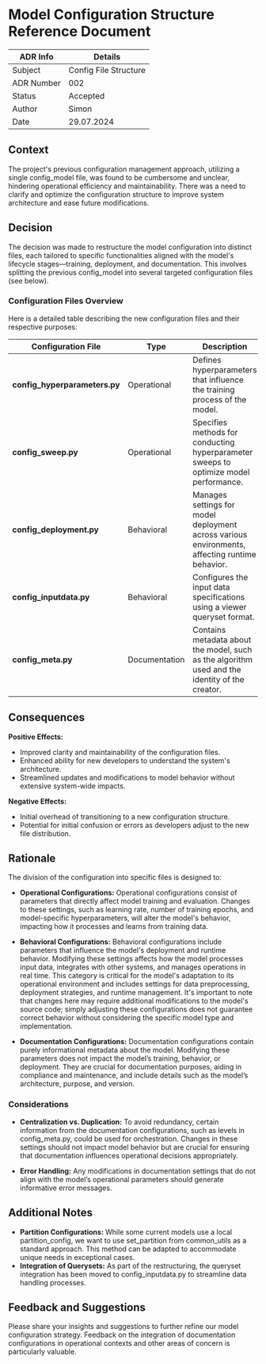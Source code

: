 # Model Configuration Structure Reference Document

|ADR Info| Details|
|--------------|-----------|
| Subject      | Config File Structure|
| ADR Number   | 002       |
| Status       | Accepted  |
| Author       | Simon     |
| Date         | 29.07.2024|

## Context

The project's previous configuration management approach, utilizing a single config_model file, was found to be cumbersome and unclear, hindering operational efficiency and maintainability. There was a need to clarify and optimize the configuration structure to improve system architecture and ease future modifications.

## Decision

The decision was made to restructure the model configuration into distinct files, each tailored to specific functionalities aligned with the model's lifecycle stages—training, deployment, and documentation. This involves splitting the previous config_model into several targeted configuration files (see below).

### Configuration Files Overview

Here is a detailed table describing the new configuration files and their respective purposes:

| Configuration File                        | Type            | Description                                                                                             |
|-------------------------------------------|-----------------|---------------------------------------------------------------------------------------------------------|
| **config_hyperparameters.py**           | Operational     | Defines hyperparameters that influence the training process of the model.                              |
| **config_sweep.py**                     | Operational     | Specifies methods for conducting hyperparameter sweeps to optimize model performance.                   |
| **config_deployment.py**                | Behavioral      | Manages settings for model deployment across various environments, affecting runtime behavior.          |
| **config_inputdata.py**                 | Behavioral      | Configures the input data specifications using a viewer queryset format.                               |
| **config_meta.py**                      | Documentation   | Contains metadata about the model, such as the algorithm used and the identity of the creator.          |


## Consequences
**Positive Effects:**
- Improved clarity and maintainability of the configuration files.
- Enhanced ability for new developers to understand the system's architecture.
- Streamlined updates and modifications to model behavior without extensive system-wide impacts.

**Negative Effects:**
- Initial overhead of transitioning to a new configuration structure.
- Potential for initial confusion or errors as developers adjust to the new file distribution.

## Rationale

The division of the configuration into specific files is designed to:

- **Operational Configurations:** Operational configurations consist of parameters that directly affect model training and evaluation. Changes to these settings, such as learning rate, number of training epochs, and model-specific hyperparameters, will alter the model's behavior, impacting how it processes and learns from training data.

- **Behavioral Configurations:** Behavioral configurations include parameters that influence the model's deployment and runtime behavior. Modifying these settings affects how the model processes input data, integrates with other systems, and manages operations in real time. This category is critical for the model's adaptation to its operational environment and includes settings for data preprocessing, deployment strategies, and runtime management. It's important to note that changes here may require additional modifications to the model's source code; simply adjusting these configurations does not guarantee correct behavior without considering the specific model type and implementation.

- **Documentation Configurations:** Documentation configurations contain purely informational metadata about the model. Modifying these parameters does not impact the model’s training, behavior, or deployment. They are crucial for documentation purposes, aiding in compliance and maintenance, and include details such as the model’s architecture, purpose, and version.



### Considerations

- **Centralization vs. Duplication:** To avoid redundancy, certain information from the documentation configurations, such as levels in config_meta.py, could be used for orchestration. Changes in these settings should not impact model behavior but are crucial for ensuring that documentation influences operational decisions appropriately.

- **Error Handling:** Any modifications in documentation settings that do not align with the model’s operational parameters should generate informative error messages.

## Additional Notes

- **Partition Configurations:** While some current models use a local partition_config, we want to use set_partition from common_utils as a standard approach. This method can be adapted to accommodate unique needs in exceptional cases.
- **Integration of Querysets:** As part of the restructuring, the queryset integration has been moved to config_inputdata.py to streamline data handling processes.

## Feedback and Suggestions

Please share your insights and suggestions to further refine our model configuration strategy. Feedback on the integration of documentation configurations in operational contexts and other areas of concern is particularly valuable.

